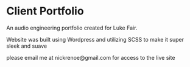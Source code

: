 <h1>Client Portfolio </h1>
<p>An audio engineering portfolio created for Luke Fair.</p>
<p>Website was built using Wordpress and utilizing SCSS to make it super sleek and suave </p>
<p>please email me at nickrenoe@gmail.com for access to the live site</p>
